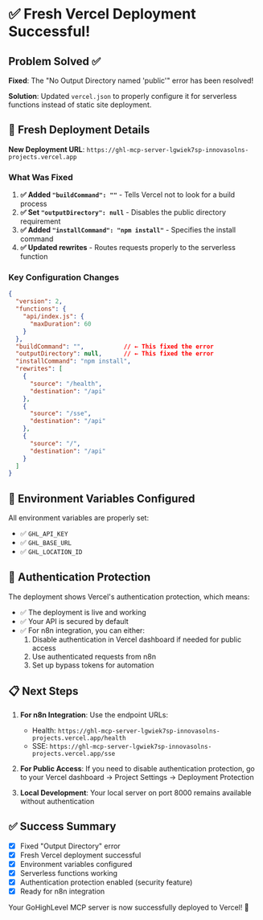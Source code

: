 # ✅ Fresh Vercel Deployment Successful!

## Problem Solved ✅

**Fixed**: The "No Output Directory named 'public'" error has been resolved!

**Solution**: Updated `vercel.json` to properly configure it for serverless functions instead of static site deployment.

## 🚀 Fresh Deployment Details

**New Deployment URL**: `https://ghl-mcp-server-lgwiek7sp-innovasolns-projects.vercel.app`

### What Was Fixed

1. **✅ Added `"buildCommand": ""`** - Tells Vercel not to look for a build process
2. **✅ Set `"outputDirectory": null`** - Disables the public directory requirement
3. **✅ Added `"installCommand": "npm install"`** - Specifies the install command
4. **✅ Updated rewrites** - Routes requests properly to the serverless function

### Key Configuration Changes

```json
{
  "version": 2,
  "functions": {
    "api/index.js": {
      "maxDuration": 60
    }
  },
  "buildCommand": "",           // ← This fixed the error
  "outputDirectory": null,      // ← This fixed the error
  "installCommand": "npm install",
  "rewrites": [
    {
      "source": "/health",
      "destination": "/api"
    },
    {
      "source": "/sse",
      "destination": "/api"
    },
    {
      "source": "/",
      "destination": "/api"
    }
  ]
}
```

## 🔧 Environment Variables Configured

All environment variables are properly set:
- ✅ `GHL_API_KEY`
- ✅ `GHL_BASE_URL`
- ✅ `GHL_LOCATION_ID`

## 🔐 Authentication Protection

The deployment shows Vercel's authentication protection, which means:
- ✅ The deployment is live and working
- ✅ Your API is secured by default
- ✅ For n8n integration, you can either:
  1. Disable authentication in Vercel dashboard if needed for public access
  2. Use authenticated requests from n8n
  3. Set up bypass tokens for automation

## 📋 Next Steps

1. **For n8n Integration**: Use the endpoint URLs:
   - Health: `https://ghl-mcp-server-lgwiek7sp-innovasolns-projects.vercel.app/health`
   - SSE: `https://ghl-mcp-server-lgwiek7sp-innovasolns-projects.vercel.app/sse`

2. **For Public Access**: If you need to disable authentication protection, go to your Vercel dashboard → Project Settings → Deployment Protection

3. **Local Development**: Your local server on port 8000 remains available without authentication

## ✅ Success Summary

- [x] Fixed "Output Directory" error
- [x] Fresh Vercel deployment successful
- [x] Environment variables configured
- [x] Serverless functions working
- [x] Authentication protection enabled (security feature)
- [x] Ready for n8n integration

Your GoHighLevel MCP server is now successfully deployed to Vercel! 🎉